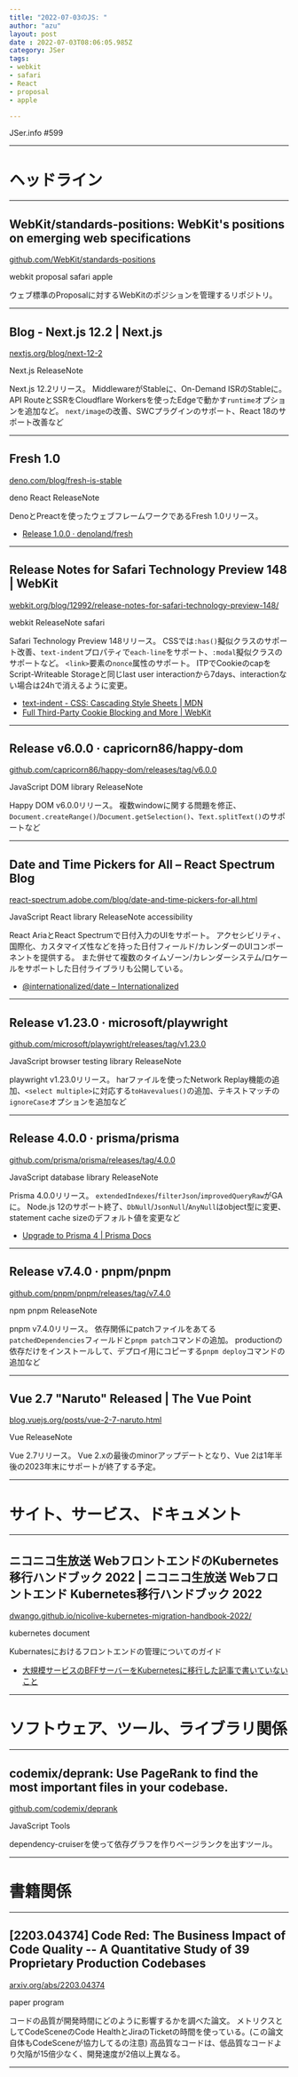 ```yaml
---
title: "2022-07-03のJS: "
author: "azu"
layout: post
date : 2022-07-03T08:06:05.985Z
category: JSer
tags:
- webkit
- safari
- React
- proposal
- apple

---
```


JSer.info #599

----

<h1 class="site-genre">ヘッドライン</h1>

----

## WebKit/standards-positions: WebKit&#039;s positions on emerging web specifications
[github.com/WebKit/standards-positions](https://github.com/WebKit/standards-positions "WebKit/standards-positions: WebKit&#039;s positions on emerging web specifications")
<p class="jser-tags jser-tag-icon"><span class="jser-tag">webkit</span> <span class="jser-tag">proposal</span> <span class="jser-tag">safari</span> <span class="jser-tag">apple</span></p>

ウェブ標準のProposalに対するWebKitのポジションを管理するリポジトリ。


----

## Blog - Next.js 12.2 | Next.js
[nextjs.org/blog/next-12-2](https://nextjs.org/blog/next-12-2 "Blog - Next.js 12.2 | Next.js")
<p class="jser-tags jser-tag-icon"><span class="jser-tag">Next.js</span> <span class="jser-tag">ReleaseNote</span></p>

Next.js 12.2リリース。
MiddlewareがStableに、On-Demand ISRのStableに。
API RouteとSSRをCloudflare Workersを使ったEdgeで動かす`runtime`オプションを追加など。
`next/image`の改善、SWCプラグインのサポート、React 18のサポート改善など


----

## Fresh 1.0
[deno.com/blog/fresh-is-stable](https://deno.com/blog/fresh-is-stable "Fresh 1.0")
<p class="jser-tags jser-tag-icon"><span class="jser-tag">deno</span> <span class="jser-tag">React</span> <span class="jser-tag">ReleaseNote</span></p>

DenoとPreactを使ったウェブフレームワークであるFresh 1.0リリース。

- [Release 1.0.0 · denoland/fresh](https://github.com/denoland/fresh/releases/tag/1.0.0 "Release 1.0.0 · denoland/fresh")

----

## Release Notes for Safari Technology Preview 148 | WebKit
[webkit.org/blog/12992/release-notes-for-safari-technology-preview-148/](https://webkit.org/blog/12992/release-notes-for-safari-technology-preview-148/ "Release Notes for Safari Technology Preview 148 | WebKit")
<p class="jser-tags jser-tag-icon"><span class="jser-tag">webkit</span> <span class="jser-tag">ReleaseNote</span> <span class="jser-tag">safari</span></p>

Safari Technology Preview 148リリース。
CSSでは`:has()`擬似クラスのサポート改善、`text-indent`プロパティで`each-line`をサポート、`:modal`擬似クラスのサポートなど。
`<link>`要素の`nonce`属性のサポート。
ITPでCookieのcapをScript-Writeable Storageと同じlast user interactionから7days、interactionない場合は24hで消えるように変更。

- [text-indent - CSS: Cascading Style Sheets | MDN](https://developer.mozilla.org/en-US/docs/Web/CSS/text-indent "text-indent - CSS: Cascading Style Sheets | MDN")
- [Full Third-Party Cookie Blocking and More | WebKit](https://webkit.org/blog/10218/full-third-party-cookie-blocking-and-more/ "Full Third-Party Cookie Blocking and More | WebKit")

----

## Release v6.0.0 · capricorn86/happy-dom
[github.com/capricorn86/happy-dom/releases/tag/v6.0.0](https://github.com/capricorn86/happy-dom/releases/tag/v6.0.0 "Release v6.0.0 · capricorn86/happy-dom")
<p class="jser-tags jser-tag-icon"><span class="jser-tag">JavaScript</span> <span class="jser-tag">DOM</span> <span class="jser-tag">library</span> <span class="jser-tag">ReleaseNote</span></p>

Happy DOM v6.0.0リリース。
複数windowに関する問題を修正、`Document.createRange()`/`Document.getSelection()`、`Text.splitText()`のサポートなど


----

## Date and Time Pickers for All – React Spectrum Blog
[react-spectrum.adobe.com/blog/date-and-time-pickers-for-all.html](https://react-spectrum.adobe.com/blog/date-and-time-pickers-for-all.html "Date and Time Pickers for All – React Spectrum Blog")
<p class="jser-tags jser-tag-icon"><span class="jser-tag">JavaScript</span> <span class="jser-tag">React</span> <span class="jser-tag">library</span> <span class="jser-tag">ReleaseNote</span> <span class="jser-tag">accessibility</span></p>

React AriaとReact Spectrumで日付入力のUIをサポート。
アクセシビリティ、国際化、カスタマイズ性などを持った日付フィールド/カレンダーのUIコンポーネントを提供する。
また併せて複数のタイムゾーン/カレンダーシステム/ロケールをサポートした日付ライブラリも公開している。

- [@internationalized/date – Internationalized](https://react-spectrum.adobe.com/internationalized/date/index.html "@internationalized/date – Internationalized")

----

## Release v1.23.0 · microsoft/playwright
[github.com/microsoft/playwright/releases/tag/v1.23.0](https://github.com/microsoft/playwright/releases/tag/v1.23.0 "Release v1.23.0 · microsoft/playwright")
<p class="jser-tags jser-tag-icon"><span class="jser-tag">JavaScript</span> <span class="jser-tag">browser</span> <span class="jser-tag">testing</span> <span class="jser-tag">library</span> <span class="jser-tag">ReleaseNote</span></p>

playwright v1.23.0リリース。
harファイルを使ったNetwork Replay機能の追加、`<select multiple>`に対応する`toHavevalues()`の追加、テキストマッチの`ignoreCase`オプションを追加など


----

## Release 4.0.0 · prisma/prisma
[github.com/prisma/prisma/releases/tag/4.0.0](https://github.com/prisma/prisma/releases/tag/4.0.0 "Release 4.0.0 · prisma/prisma")
<p class="jser-tags jser-tag-icon"><span class="jser-tag">JavaScript</span> <span class="jser-tag">database</span> <span class="jser-tag">library</span> <span class="jser-tag">ReleaseNote</span></p>

Prisma 4.0.0リリース。
`extendedIndexes`/`filterJson`/`improvedQueryRaw`がGAに。
Node.js 12のサポート終了、`DbNull`/`JsonNull`/`AnyNull`はobject型に変更、statement cache sizeのデフォルト値を変更など

- [Upgrade to Prisma 4 | Prisma Docs](https://www.prisma.io/docs/guides/upgrade-guides/upgrading-versions/upgrading-to-prisma-4 "Upgrade to Prisma 4 | Prisma Docs")

----

## Release v7.4.0 · pnpm/pnpm
[github.com/pnpm/pnpm/releases/tag/v7.4.0](https://github.com/pnpm/pnpm/releases/tag/v7.4.0 "Release v7.4.0 · pnpm/pnpm")
<p class="jser-tags jser-tag-icon"><span class="jser-tag">npm</span> <span class="jser-tag">pnpm</span> <span class="jser-tag">ReleaseNote</span></p>

pnpm v7.4.0リリース。
依存関係にpatchファイルをあてる`patchedDependencies`フィールドと`pnpm patch`コマンドの追加。
productionの依存だけをインストールして、デプロイ用にコピーする`pnpm deploy`コマンドの追加など


----

## Vue 2.7 &quot;Naruto&quot; Released | The Vue Point
[blog.vuejs.org/posts/vue-2-7-naruto.html](https://blog.vuejs.org/posts/vue-2-7-naruto.html "Vue 2.7 \&quot;Naruto\&quot; Released | The Vue Point")
<p class="jser-tags jser-tag-icon"><span class="jser-tag">Vue</span> <span class="jser-tag">ReleaseNote</span></p>

Vue 2.7リリース。
Vue 2.xの最後のminorアップデートとなり、Vue 2は1年半後の2023年末にサポートが終了する予定。


----
<h1 class="site-genre">サイト、サービス、ドキュメント</h1>

----

## ニコニコ生放送 WebフロントエンドのKubernetes移行ハンドブック 2022 | ニコニコ生放送 Webフロントエンド Kubernetes移行ハンドブック 2022
[dwango.github.io/nicolive-kubernetes-migration-handbook-2022/](https://dwango.github.io/nicolive-kubernetes-migration-handbook-2022/ "ニコニコ生放送 WebフロントエンドのKubernetes移行ハンドブック 2022 | ニコニコ生放送 Webフロントエンド Kubernetes移行ハンドブック 2022")
<p class="jser-tags jser-tag-icon"><span class="jser-tag">kubernetes</span> <span class="jser-tag">document</span></p>

Kubernatesにおけるフロントエンドの管理についてのガイド

- [大規模サービスのBFFサーバーをKubernetesに移行した記事で書いていないこと](https://zenn.dev/himenon/articles/0e049f65c462a1 "大規模サービスのBFFサーバーをKubernetesに移行した記事で書いていないこと")

----
<h1 class="site-genre">ソフトウェア、ツール、ライブラリ関係</h1>

----

## codemix/deprank: Use PageRank to find the most important files in your codebase.
[github.com/codemix/deprank](https://github.com/codemix/deprank "codemix/deprank: Use PageRank to find the most important files in your codebase.")
<p class="jser-tags jser-tag-icon"><span class="jser-tag">JavaScript</span> <span class="jser-tag">Tools</span></p>

dependency-cruiserを使って依存グラフを作りページランクを出すツール。


----
<h1 class="site-genre">書籍関係</h1>

----

## \[2203.04374\] Code Red: The Business Impact of Code Quality -- A Quantitative Study of 39 Proprietary Production Codebases
[arxiv.org/abs/2203.04374](https://arxiv.org/abs/2203.04374 "\[2203.04374\] Code Red: The Business Impact of Code Quality -- A Quantitative Study of 39 Proprietary Production Codebases")
<p class="jser-tags jser-tag-icon"><span class="jser-tag">paper</span> <span class="jser-tag">program</span></p>

コードの品質が開発時間にどのように影響するかを調べた論文。
メトリクスとしてCodeSceneのCode HealthとJiraのTicketの時間を使っている。(この論文自体もCodeSceneが協力してるの注意)
高品質なコードは、低品質なコードより欠陥が15倍少なく、開発速度が2倍以上異なる。


----
